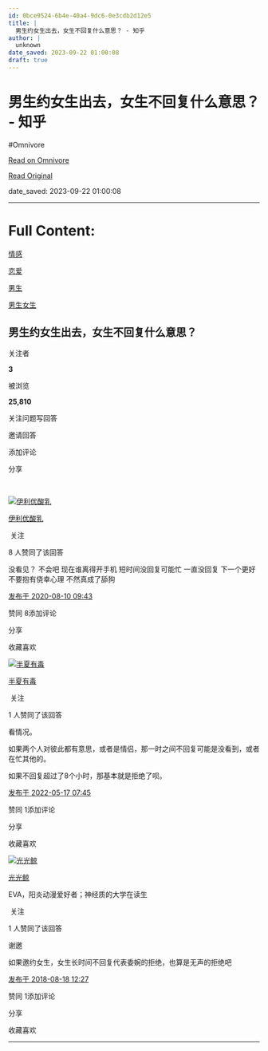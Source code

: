 ```yaml
---
id: 0bce9524-6b4e-40a4-9dc6-0e3cdb2d12e5
title: |
  男生约女生出去，女生不回复什么意思？ - 知乎
author: |
  unknown
date_saved: 2023-09-22 01:00:08
draft: true
---
```


# 男生约女生出去，女生不回复什么意思？ - 知乎
#Omnivore

[Read on Omnivore](https://omnivore.app/me/https-www-zhihu-com-question-290453207-answer-1398607475-18abb4254e8)

[Read Original](https://www.zhihu.com/question/290453207/answer/1398607475)

date_saved: 2023-09-22 01:00:08


--- 

# Full Content: 

[情感](https://www.zhihu.com/topic/19552430)

[恋爱](https://www.zhihu.com/topic/19564412)

[男生](https://www.zhihu.com/topic/19581716)

[男生女生](https://www.zhihu.com/topic/19799808)

## 男生约女生出去，女生不回复什么意思？

关注者

**3**

被浏览

**25,810**

关注问题​写回答

​邀请回答

​添加评论

​分享

​

[![伊利优酸乳](https://proxy-prod.omnivore-image-cache.app/0x0,sYavlFW1IsYJVXSj2p81HitVIki0N0S4Rpk2ATM28UcI/https://pic1.zhimg.com/v2-abed1a8c04700ba7d72b45195223e0ff_l.jpg?source=1940ef5c)](https://www.zhihu.com/people/yi-li-you-suan-ru-77)

[伊利优酸乳](https://www.zhihu.com/people/yi-li-you-suan-ru-77)

​ 关注

8 人赞同了该回答

没看见？ 不会吧 现在谁离得开手机 短时间没回复可能忙 一直没回复 下一个更好 不要抱有侥幸心理 不然真成了舔狗

[发布于 2020-08-10 09:43](https://www.zhihu.com/question/290453207/answer/1398607475)

​赞同 8​​添加评论

​分享

​收藏​喜欢

[![半夏有毒](https://proxy-prod.omnivore-image-cache.app/0x0,s2blA8jjM3zW9cJVuQCqfsPWNfMhMV-I2QlRcokX_bsw/https://picx.zhimg.com/v2-6c131567719da136a5ec2312337bbb12_l.jpg?source=1940ef5c)](https://www.zhihu.com/people/ban-xia-16-89-16)

[半夏有毒](https://www.zhihu.com/people/ban-xia-16-89-16)

​ 关注

1 人赞同了该回答

看情况。

如果两个人对彼此都有意思，或者是情侣，那一时之间不回复可能是没看到，或者在忙其他的。

如果不回复超过了8个小时，那基本就是拒绝了呗。

[发布于 2022-05-17 07:45](https://www.zhihu.com/question/290453207/answer/2489530261)

​赞同 1​​添加评论

​分享

​收藏​喜欢

[![光光鲸](https://proxy-prod.omnivore-image-cache.app/0x0,sZ_MBWnSi2WgcmwxEsqWTRVV6_LIMx50ZwOX24JANo88/https://picx.zhimg.com/v2-870e72081807082ee654b9a646f689c0_l.jpg?source=1940ef5c)](https://www.zhihu.com/people/kelly-85-55-8)

[光光鲸](https://www.zhihu.com/people/kelly-85-55-8)

EVA，阳炎动漫爱好者；神经质的大学在读生

​ 关注

1 人赞同了该回答

谢邀

如果邀约女生，女生长时间不回复代表委婉的拒绝，也算是无声的拒绝吧

[发布于 2018-08-18 12:27](https://www.zhihu.com/question/290453207/answer/472205845)

​赞同 1​​添加评论

​分享

​收藏​喜欢

---

